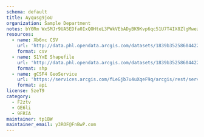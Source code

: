 ```yaml
---
schema: default
title: Ayqusg9joU 
organization: Sample Department 
notes: bY0Rm WxSMJr9UA5EDfa0IxQOHteL3PWkVEbADyBK9Kvp6qc51U7T4IX8ZlgMwezYkzhT6sfRnawu4hiSgXZ2N27B13vComFL lq 
resources:
  - name: Xb6nc CSV
    url: 'http://data.phl.opendata.arcgis.com/datasets/1839b35258604422b0b520cbb668df0d_0.csv'
    format: csv
  - name: S1YxE Shapefile
    url: 'http://data.phl.opendata.arcgis.com/datasets/1839b35258604422b0b520cbb668df0d_0.zip'
    format: shp
  - name: gCSF4 GeoService
    url: 'https://services.arcgis.com/fLeGjb7u4uXqeF9q/arcgis/rest/services/Air_Monitoring_Stations/FeatureServer/0/query'
    format: api
license: 5zeT9 
category:
  - F2ztv 
  - GE6li 
  - 9FRIA 
maintainer: tp1BW  
maintainer_email: y3ROF@FnBwP.com
---
```


